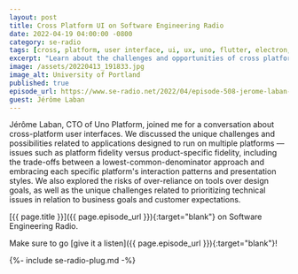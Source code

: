 ```yaml
---
layout: post
title: Cross Platform UI on Software Engineering Radio
date: 2022-04-19 04:00:00 -0800
category: se-radio
tags: [cross, platform, user interface, ui, ux, uno, flutter, electron, xamarin, maui, mobile, desktop, web, apps]
excerpt: "Learn about the challenges and opportunities of cross platform applications."
image: /assets/20220413_191833.jpg
image_alt: University of Portland
published: true
episode_url: https://www.se-radio.net/2022/04/episode-508-jerome-laban-on-cross-platform-ui/
guest: Jérôme Laban
---
```


Jérôme Laban, CTO of Uno Platform, joined me for a conversation about cross-platform user interfaces. We discussed the unique challenges and possibilities related to applications designed to run on multiple platforms — issues such as platform fidelity versus product-specific fidelity, including the trade-offs between a lowest-common-denominator approach and embracing each specific platform's interaction patterns and presentation styles. We also explored the risks of over-reliance on tools over design goals, as well as the unique challenges related to prioritizing technical issues in relation to business goals and customer expectations.

[{{ page.title }}]({{ page.episode_url }}){:target="blank"} on Software Engineering Radio.

Make sure to go [give it a listen]({{ page.episode_url }}){:target="blank"}!

{%- include se-radio-plug.md -%}
